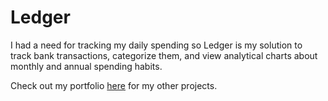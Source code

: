 # Ledger

I had a need for tracking my daily spending so Ledger is my solution to track bank transactions, categorize them, and view analytical charts about monthly and annual spending habits.

Check out my portfolio [here](https://ibadrashid.vercel.app) for my other projects.